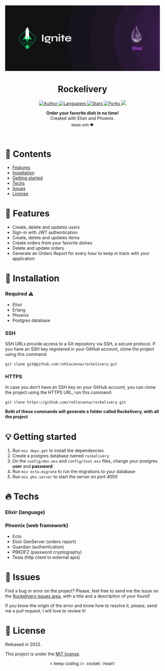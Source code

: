 <p align="center">
  <img alt="Logo" src=".github/logo.png" width="600px" />
</p>

<h1 align="center" style="text-align: center;">Rockelivery</h1>

<p align="center">
	<a href="https://github.com/rohlacanna">
		<img alt="Author" src="https://img.shields.io/badge/author-Rômulo%20Silva-FEBE53?style=flat" />
	</a>
	<a href="#">
		<img alt="Languages" src="https://img.shields.io/github/languages/count/rohlacanna/Rockelivery?color=FEBE53&style=flat" />
	</a>
	<a href="hhttps://github.com/rohlacanna/Rockelivery/stargazers">
		<img alt="Stars" src="https://img.shields.io/github/stars/rohlacanna/Rockelivery?color=FEBE53&style=flat" />
	</a>
	<a href="https://github.com/rohlacanna/Rockelivery/network/members">
		<img alt="Forks" src="https://img.shields.io/github/forks/rohlacanna/Rockelivery?color=FEBE53&style=flat" />
	</a>
  <a href="https://codecov.io/gh/rohlacanna/rockelivery">
  <img src="https://codecov.io/gh/rohlacanna/rockelivery/branch/master/graph/badge.svg?token=5DLTJBE2CO"/>
</a>
</p>

<p align="center">
	<b>Order your favorite dish in no time!</b><br />
	<span>Created with Elixir and Phoenix.</span><br />
	<sub>Made with ❤️</sub>
</p>

<br />

# :pushpin: Contents

- [Features](#rocket-features)
- [Installation](#wrench-installation)
- [Getting started](#bulb-getting-started)
- [Techs](#fire-techs)
- [Issues](#bug-issues)
- [License](#book-license)

# :rocket: Features

- Create, delete and updates users
- Sign-in with JWT authentication
- Create, delete and updates items
- Create orders from your favorite dishes
- Delete and update orders
- Generate an Orders Report for every hour to keep in track with your application

# :wrench: Installation

### Required :warning:

- Elixir
- Erlang
- Phoenix
- Postgres database

### SSH

SSH URLs provide access to a Git repository via SSH, a secure protocol. If you have an SSH key registered in your GitHub account, clone the project using this command:

`git clone git@github.com:rohlacanna/rockelivery.git`

### HTTPS

In case you don't have an SSH key on your GitHub account, you can clone the project using the HTTPS URL, run this command:

`git clone https://github.com/rohlacanna/rockelivery.git`

**Both of these commands will generate a folder called Rockelivery, with all the project**

# :bulb: Getting started

1. Run `mix deps.get` to install the dependencies
2. Create a postgres database named `rockelivery`
3. On the `config/dev.exs` and `config/test.exs` files, change your postgres **user** and **password**
4. Run `mix ecto.migrate` to run the migrations to your database
5. Run `mix phx.server` to start the server on port 4000

# :fire: Techs

### Elixir (language)

### Phoenix (web framework)

- Ecto
- Elixir GenServer (orders report)
- Guardian (authentication)
- PBKDF2 (password cryptography)
- Tesla (http client to external apis)

# :bug: Issues

Find a bug or error on the project? Please, feel free to send me the issue on the [Rockelivery issues area](https://github.com/rohlacanna/Rockelivery/issues), with a title and a description of your found!

If you know the origin of the error and know how to resolve it, please, send me a pull request, I will love to review it!

# :book: License

Released in 2022.

This project is under the [MIT license](https://github.com/rohlacanna/Rockelivery/blob/main/LICENSE).

<p align="center">
	< keep coding /> :rocket: :heart:
</p>
